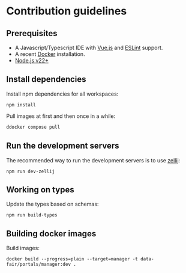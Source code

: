 # Contribution guidelines

## Prerequisites

  - A Javascript/Typescript IDE with [Vue.js](https://vuejs.org/)  and [ESLint](https://marketplace.visualstudio.com/items?itemName=dbaeumer.vscode-eslint) support.
  - A recent [Docker](https://docs.docker.com/engine/install/) installation.
  - [Node.js v22+](https://nodejs.org/)

## Install dependencies

Install npm dependencies for all workspaces:
```
npm install
```

Pull images at first and then once in a while:

```bash
ddocker compose pull
```

## Run the development servers

The recommended way to run the development servers is to use [zellij](https://zellij.dev/):

```
npm run dev-zellij
```

## Working on types

Update the types based on schemas:

```
npm run build-types
```

## Building docker images

Build images:

```
docker build --progress=plain --target=manager -t data-fair/portals/manager:dev .
```
